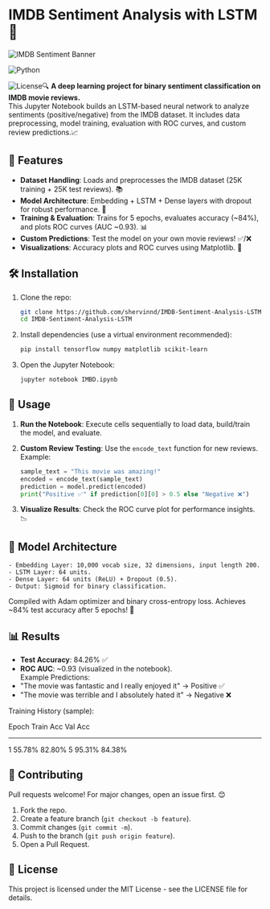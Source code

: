 # IMDB Sentiment Analysis with LSTM 🚀

![IMDB Sentiment
Banner](https://img.shields.io/badge/TensorFlow-2.x-orange?style=flat&logo=tensorflow)

![Python](https://img.shields.io/badge/Python-3.8%2B-blue?style=flat&logo=python)

![License](https://img.shields.io/badge/License-MIT-green?style=flat)🔍
**A deep learning project for binary sentiment classification on IMDB
movie reviews.**\
This Jupyter Notebook builds an LSTM-based neural network to analyze
sentiments (positive/negative) from the IMDB dataset. It includes data
preprocessing, model training, evaluation with ROC curves, and custom
review predictions.📈

## 🌟 Features

-   **Dataset Handling**: Loads and preprocesses the IMDB dataset (25K
    training + 25K test reviews). 📚
-   **Model Architecture**: Embedding + LSTM + Dense layers with dropout
    for robust performance. 🧠
-   **Training & Evaluation**: Trains for 5 epochs, evaluates accuracy
    (\~84%), and plots ROC curves (AUC \~0.93). 📊
-   **Custom Predictions**: Test the model on your own movie reviews!
    ✅/❌
-   **Visualizations**: Accuracy plots and ROC curves using Matplotlib.
    🎨

## 🛠️ Installation

1.  Clone the repo:

    ``` bash
    git clone https://github.com/shervinnd/IMDB-Sentiment-Analysis-LSTM.git
    cd IMDB-Sentiment-Analysis-LSTM
    ```

2.  Install dependencies (use a virtual environment recommended):

    ``` bash
    pip install tensorflow numpy matplotlib scikit-learn
    ```

3.  Open the Jupyter Notebook:

    ``` bash
    jupyter notebook IMBD.ipynb
    ```

## 🚀 Usage

1.  **Run the Notebook**: Execute cells sequentially to load data,
    build/train the model, and evaluate.

2.  **Custom Review Testing**: Use the `encode_text` function for new
    reviews. Example:

    ``` python
    sample_text = "This movie was amazing!"
    encoded = encode_text(sample_text)
    prediction = model.predict(encoded)
    print("Positive ✅" if prediction[0][0] > 0.5 else "Negative ❌")
    ```

3.  **Visualize Results**: Check the ROC curve plot for performance
    insights. 📉

## 🧩 Model Architecture

``` plaintext
- Embedding Layer: 10,000 vocab size, 32 dimensions, input length 200.
- LSTM Layer: 64 units.
- Dense Layer: 64 units (ReLU) + Dropout (0.5).
- Output: Sigmoid for binary classification.
```

Compiled with Adam optimizer and binary cross-entropy loss. Achieves
\~84% test accuracy after 5 epochs! 💪

## 📊 Results

-   **Test Accuracy**: 84.26% ✅
-   **ROC AUC**: \~0.93 (visualized in the notebook).\
    Example Predictions:
-   "The movie was fantastic and I really enjoyed it" → Positive ✅
-   "The movie was terrible and I absolutely hated it" → Negative ❌

Training History (sample):

  Epoch   Train Acc   Val Acc
  ------- ----------- ---------
  1       55.78%      82.80%
  5       95.31%      84.38%

## 🤝 Contributing

Pull requests welcome! For major changes, open an issue first. 😊

1.  Fork the repo.
2.  Create a feature branch (`git checkout -b feature`).
3.  Commit changes (`git commit -m`).
4.  Push to the branch (`git push origin feature`).
5.  Open a Pull Request.

## 📄 License

This project is licensed under the MIT License - see the LICENSE file
for details.

